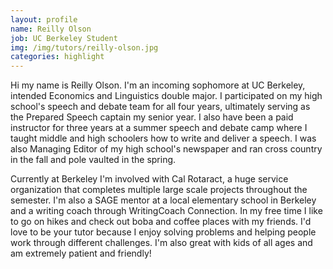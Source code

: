 ```yaml
---
layout: profile
name: Reilly Olson
job: UC Berkeley Student
img: /img/tutors/reilly-olson.jpg
categories: highlight
---
```


Hi my name is Reilly Olson. I'm an incoming sophomore at UC Berkeley, intended Economics and Linguistics double major. I participated on my high school's speech and debate team for all four years, ultimately serving as the Prepared Speech captain my senior year. I also have been a paid instructor for three years at a summer speech and debate camp where I taught middle and high schoolers how to write and deliver a speech. I was also Managing Editor of my high school's newspaper and ran cross country in the fall and pole vaulted in the spring.
<!--more-->

Currently at Berkeley I'm involved with Cal Rotaract, a huge service organization that completes multiple large scale projects throughout the semester. I'm also a SAGE mentor at a local elementary school in Berkeley and a writing coach through WritingCoach Connection. In my free time I like to go on hikes and check out boba and coffee places with my friends. I'd love to be your tutor because I enjoy solving problems and helping people work through different challenges. I'm also great with kids of all ages and am extremely patient and friendly!
